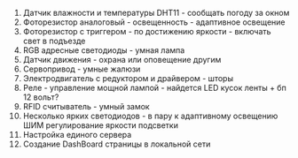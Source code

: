 1. Датчик влажности и температуры DHT11 - сообщать погоду за окном
2. Фоторезистор аналоговый - освещенность - адаптивное освещение
3. Фоторезистор с триггером - по достижению яркости - включать свет в подъезде
4. RGB адресные светодиоды - умная лампа
5. Датчик движения - охрана или оповещение другим
6. Сервопривод - умные жалюзи
7. Электродвигатель с редуктором и драйвером - шторы
8. Реле - управление мощной лампой - найдется LED кусок ленты + бп 12 вольт?
9. RFID считыватель - умный замок
10. Несколько ярких светодиодов - в пару к адаптивному освещению ШИМ регулирование яркости подсветки
11. Настройка единого сервера
12. Создание DashBoard страницы в локальной сети 

